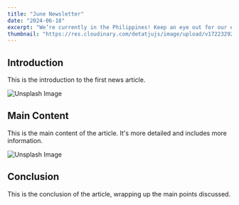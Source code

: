 ```yaml
---
title: "June Newsletter"
date: "2024-06-18"
excerpt: "We’re currently in the Philippines! Keep an eye out for our exciting lineup of games specifically designed for the Philippine market. Fantastic updates are coming your way soon!"
thumbnail: "https://res.cloudinary.com/detatjujs/image/upload/v1722329248/thumbnail_monthly_newsletter_june_xr51wm.webp"
---
```


## Introduction

This is the introduction to the first news article.

![Unsplash Image](https://source.unsplash.com/random/800x600?sig=1)

## Main Content

This is the main content of the article. It's more detailed and includes more information.

![Unsplash Image](https://source.unsplash.com/random/800x600?sig=2)

## Conclusion

This is the conclusion of the article, wrapping up the main points discussed.
